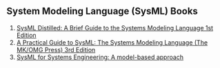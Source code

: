 <body>
    <h2>
        System Modeling Language (SysML) Books
    </h2>
    <ol>
        <li>
            <a href="https://www.amazon.com/SysML-Distilled-Systems-Modeling-Language/dp/0321927869?currency=USD">SysML
                Distilled: A Brief Guide to the Systems Modeling Language 1st Edition
        </li>
        <li>
            <a
                href="https://www.amazon.com/Practical-Guide-SysML-Modeling-Language-dp-0128002026/dp/0128002026/ref=dp_ob_image_bk">A
                Practical Guide to SysML: The Systems Modeling Language (The MK/OMG Press) 3rd Edition
            </a>
        </li>
        <li>
            <a
                href="https://www.amazon.com/SysML-Systems-Engineering-model-based-Computing/dp/1785615548/ref=d_pd_sbs_sccl_1_2/261-3222538-5191620?pd_rd_w=yRTsw&content-id=amzn1.sym.d48c921c-5e39-4fef-adb5-d1abee0328d3&pf_rd_p=d48c921c-5e39-4fef-adb5-d1abee0328d3&pf_rd_r=CEJAB1YKVZB57QF76Z2K&pd_rd_wg=V6WzZ&pd_rd_r=e270e631-47d9-45f0-9a31-4a9ba7692f8b&pd_rd_i=1785615548&psc=1">SysML
                for Systems Engineering: A model-based approach</a>
        </li>
    </ol>
    </a>
</body>
